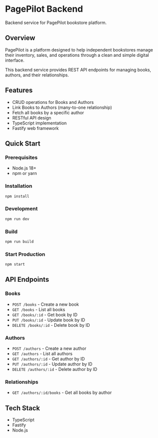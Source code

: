# PagePilot Backend

Backend service for PagePilot bookstore platform.

## Overview

PagePilot is a platform designed to help independent bookstores manage their inventory, sales, and operations through a clean and simple digital interface.

This backend service provides REST API endpoints for managing books, authors, and their relationships.

## Features

- CRUD operations for Books and Authors
- Link Books to Authors (many-to-one relationship)
- Fetch all books by a specific author
- RESTful API design
- TypeScript implementation
- Fastify web framework

## Quick Start

### Prerequisites

- Node.js 18+
- npm or yarn

### Installation

```bash
npm install
```

### Development

```bash
npm run dev
```

### Build

```bash
npm run build
```

### Start Production

```bash
npm start
```

## API Endpoints

### Books
- `POST /books` - Create a new book
- `GET /books` - List all books
- `GET /books/:id` - Get book by ID
- `PUT /books/:id` - Update book by ID
- `DELETE /books/:id` - Delete book by ID

### Authors
- `POST /authors` - Create a new author
- `GET /authors` - List all authors
- `GET /authors/:id` - Get author by ID
- `PUT /authors/:id` - Update author by ID
- `DELETE /authors/:id` - Delete author by ID

### Relationships
- `GET /authors/:id/books` - Get all books by author

## Tech Stack

- TypeScript
- Fastify
- Node.js 